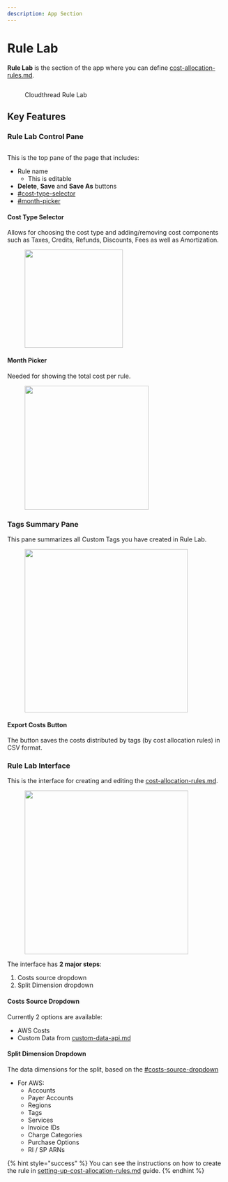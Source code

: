 ```yaml
---
description: App Section
---
```


# Rule Lab

**Rule Lab** is the section of the app where you can define [cost-allocation-rules.md](key-concepts/cost-allocation-rules.md "mention").

<figure><img src="../../.gitbook/assets/rules-lab-1.png" alt=""><figcaption><p>Cloudthread Rule Lab</p></figcaption></figure>

## Key Features

### Rule Lab Control Pane

<figure><img src="../../.gitbook/assets/rule-ditor-1-control-pane.png" alt=""><figcaption></figcaption></figure>

This is the top pane of the page that includes:

* Rule name
  * This is editable
* **Delete**, **Save** and **Save As** buttons
* [#cost-type-selector](rule-editor.md#cost-type-selector "mention")
* [#month-picker](rule-editor.md#month-picker "mention")

#### Cost Type Selector

Allows for choosing the cost type and adding/removing cost components such as Taxes, Credits, Refunds, Discounts, Fees as well as Amortization.

<div align="left">

<figure><img src="../../.gitbook/assets/rule-editor-2-cost-type.png" alt="" width="225"><figcaption></figcaption></figure>

</div>

#### Month Picker

Needed for showing the total cost per rule.

<div align="left">

<figure><img src="../../.gitbook/assets/rule-editor-3-month-picker.png" alt="" width="284"><figcaption></figcaption></figure>

</div>

### Tags Summary Pane

This pane summarizes all Custom Tags you have created in Rule Lab.

<div align="left">

<figure><img src="../../.gitbook/assets/rule-editor-4-tags-summary.png" alt="" width="374"><figcaption></figcaption></figure>

</div>

#### Export Costs Button

The button saves the costs distributed by tags (by cost allocation rules) in CSV format.

### Rule Lab Interface

This is the interface for creating and editing the [cost-allocation-rules.md](key-concepts/cost-allocation-rules.md "mention").

<div align="left">

<figure><img src="../../.gitbook/assets/rule-editor-5-rule-editor.png" alt="" width="375"><figcaption></figcaption></figure>

</div>

The interface has **2 major steps**:

1. Costs source dropdown
2. Split Dimension dropdown

#### Costs Source Dropdown

Currently 2 options are available:

* AWS Costs
* Custom Data from [custom-data-api.md](../custom-data-api.md "mention")

#### Split Dimension Dropdown

The data dimensions for the split, based on the [#costs-source-dropdown](rule-editor.md#costs-source-dropdown "mention")

* For AWS:
  * Accounts
  * Payer Accounts
  * Regions
  * Tags
  * Services
  * Invoice IDs
  * Charge Categories
  * Purchase Options
  * RI / SP ARNs

{% hint style="success" %}
You can see the instructions on how to create the rule in [setting-up-cost-allocation-rules.md](../../guides/monitoring-cloud-costs/setting-up-cost-allocation-rules.md "mention") guide.
{% endhint %}
